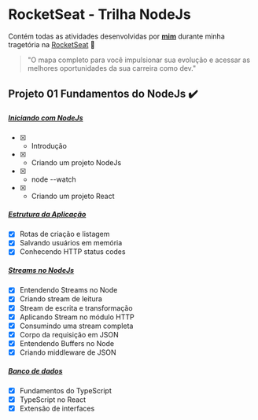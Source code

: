 # RocketSeat - Trilha NodeJs

Contém todas as atividades desenvolvidas por __[mim](https://www.linkedin.com/in/viniciusmaclters/)__ durante minha tragetória na [RocketSeat](https://www.rocketseat.com.br/) :rocket:

>"O mapa completo para você impulsionar sua evolução e acessar as melhores oportunidades da sua carreira como dev."

## Projeto 01 Fundamentos do NodeJs :heavy_check_mark:

##### [Iniciando com NodeJs]([https://github.com/viniciusmaclters/ignite-trilha-reactjs](https://github.com/viniciusmaclters/nodejs-ignite/new/main?readme=1))
- [x] - Introdução
- [x] - Criando um projeto NodeJs 
- [x] - node --watch
- [x] - Criando um projeto React

##### [Estrutura da Aplicação]([https://github.com/viniciusmaclters/ignite-trilha-reactjs](https://github.com/viniciusmaclters/nodejs-ignite/new/main?readme=1))
- [x] Rotas de criação e listagem
- [x] Salvando usuários em memória
- [x] Conhecendo HTTP status codes

##### [Streams no NodeJs]([https://github.com/viniciusmaclters/ignite-trilha-reactjs](https://github.com/viniciusmaclters/nodejs-ignite/new/main?readme=1))
- [x] Entendendo Streams no Node
- [x] Criando stream de leitura
- [x] Stream de escrita e transformação
- [x] Aplicando Stream no módulo HTTP
- [x] Consumindo uma stream completa
- [x] Corpo da requisição em JSON
- [x] Entendendo Buffers no Node
- [x] Criando middleware de JSON

##### [Banco de dados]([https://github.com/viniciusmaclters/ignite-trilha-reactjs](https://github.com/viniciusmaclters/nodejs-ignite/new/main?readme=1))
- [x] Fundamentos do TypeScript
- [x] TypeScript no React
- [x] Extensão de interfaces
